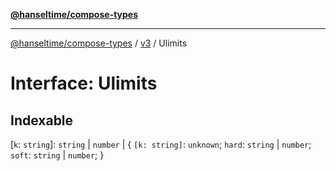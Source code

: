 [**@hanseltime/compose-types**](../../../../README.md)

***

[@hanseltime/compose-types](../../../../README.md) / [v3](../README.md) / Ulimits

# Interface: Ulimits

## Indexable

\[`k`: `string`\]: `string` \| `number` \| \{ `[k: string]`: `unknown`;  `hard`: `string` \| `number`; `soft`: `string` \| `number`; \}
